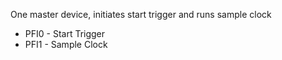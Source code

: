 One master device, initiates start trigger and runs sample clock

- PFI0 - Start Trigger
- PFI1 - Sample Clock